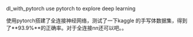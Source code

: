  dl_with_pytorch
use pytorch to explore deep learning

使用pytorch搭建了全连接神经网络，测试了一下kaggle 的手写体数据集，得到了**93.9%**的正确率。对于全连接nn还可以吧。。
